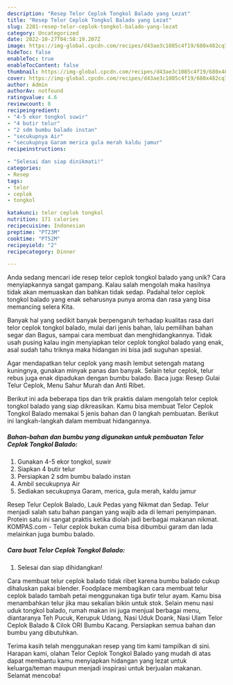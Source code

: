 ```yaml
---
description: "Resep Telor Ceplok Tongkol Balado yang Lezat"
title: "Resep Telor Ceplok Tongkol Balado yang Lezat"
slug: 2281-resep-telor-ceplok-tongkol-balado-yang-lezat
category: Uncategorized
date: 2022-10-27T04:58:19.207Z
image: https://img-global.cpcdn.com/recipes/d43ae3c1085c4f19/680x482cq70/telor-ceplok-tongkol-balado-foto-resep-utama.jpg
hideToc: false
enableToc: true
enableTocContent: false
thumbnail: https://img-global.cpcdn.com/recipes/d43ae3c1085c4f19/680x482cq70/telor-ceplok-tongkol-balado-foto-resep-utama.jpg
cover: https://img-global.cpcdn.com/recipes/d43ae3c1085c4f19/680x482cq70/telor-ceplok-tongkol-balado-foto-resep-utama.jpg
author: Admin
authorAv: notfound
ratingvalue: 4.6
reviewcount: 8
recipeingredient:
- "4-5 ekor tongkol suwir"
- "4 butir telur"
- "2 sdm bumbu balado instan"
- "secukupnya Air"
- "secukupnya Garam merica gula merah kaldu jamur"
recipeinstructions:

- "Selesai dan siap dinikmati!"
categories:
- Resep
tags:
- telor
- ceplok
- tongkol

katakunci: telor ceplok tongkol 
nutrition: 171 calories
recipecuisine: Indonesian
preptime: "PT23M"
cooktime: "PT52M"
recipeyield: "2"
recipecategory: Dinner

---
```





Anda sedang mencari ide resep telor ceplok tongkol balado yang unik? Cara menyiapkannya sangat gampang. Kalau salah mengolah maka hasilnya tidak akan memuaskan dan bahkan tidak sedap. Padahal telor ceplok tongkol balado yang enak seharusnya punya aroma dan rasa yang bisa memancing selera Kita.





Banyak hal yang sedikit banyak berpengaruh terhadap kualitas rasa dari telor ceplok tongkol balado, mulai dari jenis bahan, lalu pemilihan bahan segar dan Bagus, sampai cara membuat dan menghidangkannya. Tidak usah pusing kalau ingin menyiapkan telor ceplok tongkol balado yang enak,      asal sudah tahu triknya maka hidangan ini bisa jadi suguhan spesial.














Agar mendapatkan telur ceplok yang masih lembut setengah matang kuningnya, gunakan minyak panas dan banyak. Selain telur ceplok, telur rebus juga enak dipadukan dengan bumbu balado. Baca juga: Resep Gulai Telur Ceplok, Menu Sahur Murah dan Anti Ribet.






Berikut ini ada beberapa tips dan trik praktis dalam mengolah telor ceplok tongkol balado yang siap dikreasikan. Kamu bisa membuat Telor Ceplok Tongkol Balado memakai 5 jenis bahan dan 0 langkah pembuatan. Berikut ini langkah-langkah dalam membuat hidangannya.

<!--inarticleads1-->

##### Bahan-bahan dan bumbu yang digunakan untuk pembuatan Telor Ceplok Tongkol Balado:

1. Gunakan 4-5 ekor tongkol, suwir
1. Siapkan 4 butir telur
1. Persiapkan 2 sdm bumbu balado instan
1. Ambil secukupnya Air
1. Sediakan secukupnya Garam, merica, gula merah, kaldu jamur


Resep Telur Ceplok Balado, Lauk Pedas yang Nikmat dan Sedap. Telur menjadi salah satu bahan pangan yang wajib ada di lemari penyimpanan. Protein satu ini sangat praktis ketika diolah jadi berbagai makanan nikmat. KOMPAS.com - Telur ceplok bukan cuma bisa dibumbui garam dan lada melainkan juga bumbu balado. 

<!--inarticleads2-->

##### Cara buat Telor Ceplok Tongkol Balado:


1. Selesai dan siap dihidangkan!

Cara membuat telur ceplok balado tidak ribet karena bumbu balado cukup dihaluskan pakai blender. Foodplace membagikan cara membuat telur ceplok balado tambah petai menggunakan tiga butir telur ayam. Kamu bisa menambahkan telur jika mau sekalian bikin untuk stok. Selain menu nasi uduk tongkol balado, rumah makan ini juga menjual berbagai menu, diantaranya Teh Pucuk, Kerupuk Udang, Nasi Uduk Doank, Nasi Ulam Telor Ceplok Balado &amp; Cilok ORI Bumbu Kacang. Persiapkan semua bahan dan bumbu yang dibutuhkan. 

Terima kasih telah menggunakan resep yang tim kami tampilkan di sini. Harapan kami, olahan Telor Ceplok Tongkol Balado yang mudah di atas dapat membantu kamu menyiapkan hidangan yang lezat untuk keluarga/teman maupun menjadi inspirasi untuk berjualan makanan. Selamat mencoba!
